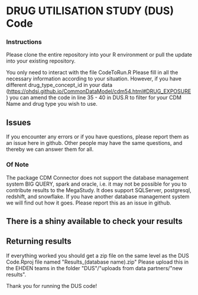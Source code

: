 
# DRUG UTILISATION STUDY (DUS) Code

### Instructions
Please clone the entire repository into your R environment or pull the update into your existing repository.

You only need to interact with the file CodeToRun.R
Please fill in all the necessary information according to your situation. 
However, if you have different drug_type_concept_id in your data (https://ohdsi.github.io/CommonDataModel/cdm54.html#DRUG_EXPOSURE) you can amend the code in line 35 - 40 in DUS.R to filter for your CDM Name and drug type you wish to use.


## Issues

If you encounter any errors or if you have questions, please report them as an issue here in github. 
Other people may have the same questions, and thereby we can answer them for all. 

### Of Note
The package CDM Connector does not support the database management system BIG QUERY, spark and oracle, i.e. it may not be possible for you to contribute results to the MegaStudy. 
It does support SQLServer, postgresql, redshift, and snowflake. 
If you have another database management system we will find out how it goes. Please report this as an issue in github.

## There is a shiny available to check your results

## Returning results

If everything worked you should get a zip file on the same level as the DUS Code.Rproj file named "Results_(database name).zip"
Please upload this in the EHDEN teams in the folder "DUS"/"uploads from data partners/"new results".

Thank you for running the DUS code!

